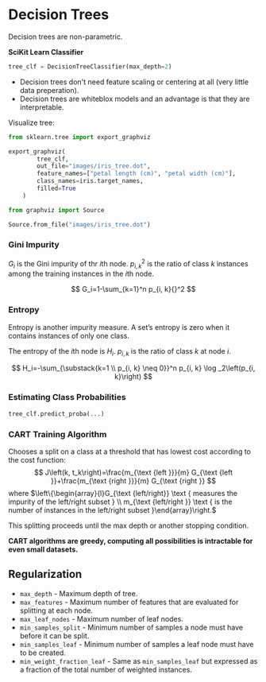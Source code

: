 # Decision Trees

Decision trees are non-parametric.


**SciKit Learn Classifier**
```python
tree_clf = DecisionTreeClassifier(max_depth=2)
```

- Decision trees don't need feature scaling or centering at all (very little data preperation).
- Decision trees are whiteblox models and an advantage is that they are interpretable.

Visualize tree:
```python
from sklearn.tree import export_graphviz

export_graphviz(
        tree_clf,
        out_file="images/iris_tree.dot",
        feature_names=["petal length (cm)", "petal width (cm)"],
        class_names=iris.target_names,
        filled=True
    )

from graphviz import Source

Source.from_file("images/iris_tree.dot")
```

### Gini Impurity

$G_i$ is the Gini impurity of thr $i$th node. $p_{i,k}{}^2$ is the ratio of class $k$ instances among the training instances in the $i$th node.

$$
G_i=1-\sum_{k=1}^n p_{i, k}{}^2
$$


### Entropy

Entropy is another impurity measure. A set’s entropy is zero when it contains instances of only one class.

The entropy of the $i$th node is $H_i$. $p_{i, k}$ is the ratio of class $k$ at node $i$.

$$
H_i=-\sum_{\substack{k=1 \\ p_{i, k} \neq 0}}^n p_{i, k} \log _2\left(p_{i, k}\right)
$$

### Estimating Class Probabilities

```python
tree_clf.predict_proba(...)
```

### CART Training Algorithm

Chooses a split on a class at a threshold that has lowest cost according to the cost function:
$$
J\left(k, t_k\right)=\frac{m_{\text {left }}}{m} G_{\text {left }}+\frac{m_{\text {right }}}{m} G_{\text {right }}
$$
where $\left\{\begin{array}{l}G_{\text {left/right}} \text { measures the impurity of the left/right subset } \\ m_{\text {left/right }} \text { is the number of instances in the left/right subset }\end{array}\right.$

This splitting proceeds until the max depth or another stopping condition.

**CART algorithms are greedy, computing all possibilities is intractable for even small datasets.**



## Regularization

- `max_depth` - Maximum depth of tree.
- `max_features` - Maximum number of features that are evaluated for splitting at each node.
- `max_leaf_nodes` - Maximum number of leaf nodes.
- `min_samples_split` - Minimum number of samples a node must have before it can be split.
- `min_samples_leaf` - Minimum number of samples a leaf node must have to be created.
- `min_weight_fraction_leaf` - Same as `min_samples_leaf` but expressed as a fraction of the total number of weighted instances.


